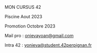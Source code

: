 MON CURSUS  42                           
                                                                
Piscine Aout 2023

Promotion Octobre 2023

Mail pro : onievayoan@gmail.com

Intra 42 : yonieva@student.42perpignan.fr
